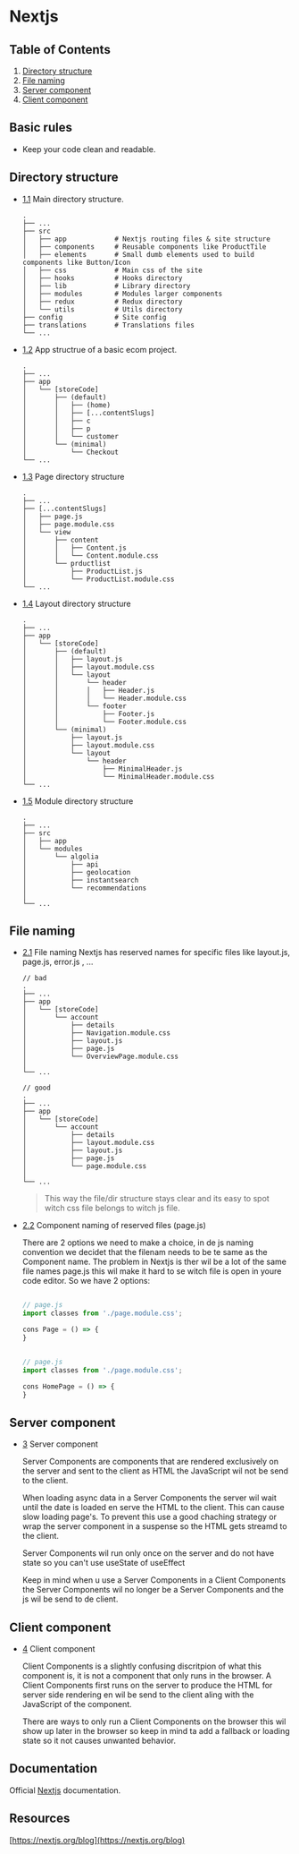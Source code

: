 # Nextjs

## Table of Contents
  1. [Directory structure](#directory-structure)
  1. [File naming](#file-naming)
  1. [Server component](#server-component)
  1. [Client component](#client-component)

## Basic rules
- Keep your code clean and readable.

## Directory structure
  <a name="directory-structure"></a><a name="1.1"></a>
  - [1.1](#directory-structure) Main directory structure.

    ```
    .
    ├── ...
    ├── src
    │   ├── app            # Nextjs routing files & site structure
    │   ├── components     # Reusable components like ProductTile
    │   ├── elements       # Small dumb elements used to build components like Button/Icon
    │   ├── css            # Main css of the site
    │   ├── hooks          # Hooks directory
    │   ├── lib            # Library directory
    │   ├── modules        # Modules larger components
    │   ├── redux          # Redux directory
    │   └── utils          # Utils directory
    ├── config             # Site config
    ├── translations       # Translations files
    └── ...
    ```

  <a name="app-directory-structure"></a><a name="1.2"></a>
  - [1.2](#app-directory-structure) App structrue of a basic ecom project.
    
    ```
    .
    ├── ...
    ├── app
    │   └── [storeCode]
    │       ├── (default)
    │       │   ├── (home)
    │       │   ├── [...contentSlugs]
    │       │   ├── c
    │       │   ├── p
    │       │   └── customer
    │       └── (minimal)
    │           └── Checkout
    └── ...
    ```
  <a name="page-directory-structure"></a><a name="1.3"></a>
  - [1.3](#page-directory-structure) Page directory structure

    ```
    .
    ├── ...
    ├── [...contentSlugs]
    │   ├── page.js
    │   ├── page.module.css
    │   └── view
    │       ├── content
    │       │   ├── Content.js
    │       │   └── Content.module.css
    │       └── prductlist
    │           ├── ProductList.js
    │           └── ProductList.module.css
    └── ...
    ```
  <a name="layout-directory-structure"></a><a name="1.4"></a>
  - [1.4](#layout-directory-structure) Layout directory structure

    ```
    .
    ├── ...
    ├── app
    │   └── [storeCode]
    │       ├── (default)
    │       │   ├── layout.js
    │       │   ├── layout.module.css
    │       │   └── layout
    │       │       └── header
    │       │       │   ├── Header.js
    │       │       │   └── Header.module.css
    │       │       └── footer
    │       │           ├── Footer.js
    │       │           └── Footer.module.css
    │       └── (minimal)
    │           ├── layout.js
    │           ├── layout.module.css
    │           └── layout
    │               └── header
    │                   ├── MinimalHeader.js
    │                   └── MinimalHeader.module.css
    └── ...
    ```
  <a name="module-directory-structure"></a><a name="1.5"></a>
  - [1.5](#module-directory-structure) Module directory structure

    ```
    .
    ├── ...
    ├── src
    │   ├── app
    │   └── modules
    │       └── algolia
    │           ├── api
    │           ├── geolocation
    │           ├── instantsearch
    │           └── recommendations
    │   
    └── ...
    ``` 
    
## File naming
  <a name="file-naming"></a><a name="2.1"></a>
  - [2.1](#file-naming) File naming
    Nextjs has reserved names for specific files like layout.js, page.js, error.js , ...
    
    ```
    // bad
    .
    ├── ...
    ├── app
    │   └── [storeCode]
    │       └── account
    │           ├── details
    │           ├── Navigation.module.css
    │           ├── layout.js
    │           ├── page.js
    │           └── OverviewPage.module.css
    │           
    └── ...

    // good
    .
    ├── ...
    ├── app
    │   └── [storeCode]
    │       └── account
    │           ├── details
    │           ├── layout.module.css
    │           ├── layout.js
    │           ├── page.js
    │           └── page.module.css
    │           
    └── ...
    ```
    > This way the file/dir structure stays clear and its easy to spot witch css file belongs to witch js file.
  
  <a name="component-naming"></a><a name="2.2"></a>
  - [2.2](#component-naming) Component naming of reserved files (page.js)

    There are 2 options we need to make a choice, in de js naming convention we decidet that the filenam needs to be te same as the Component name.
    The problem in Nextjs is ther wil be a lot of the same file names page.js this wil make it hard to se witch file is open in youre code editor.
    So we have 2 options:
    
    ```javascript
    
    // page.js
    import classes from './page.module.css';
    
    cons Page = () => {
    }
    
    ```

    ```javascript
    
    // page.js
    import classes from './page.module.css';
    
    cons HomePage = () => {
    }
    
    ```
    
## Server component
  <a name="server-component"></a><a name="3"></a>
  - [3](#server-component) Server component
    
    Server Components are components that are rendered exclusively on the server and sent to the client as HTML the JavaScript wil not be send to the client.

    When loading async data in a Server Components the server wil wait until the date is loaded en serve the HTML to the client. This can cause slow loading page's.
    To prevent this use a good chaching strategy or wrap the server component in a suspense so the HTML gets streamd to the client.

    Server Components wil run only once on the server and do not have state so you can't use useState of useEffect
    
    Keep in mind when u use a Server Components in a Client Components the Server Components wil no longer be a Server Components and the js wil be send to de client.
    

## Client component
  <a name="client-component"></a><a name="4"></a>
  - [4](#client-component) Client component

    Client Components is a slightly confusing discritpion of what this component is, it is not a component that only runs in the browser. A Client Components first runs on the server to produce the HTML for server side rendering en wil be send to the client aling with the JavaScript of the component.

    There are ways to only run a Client Components on the browser this wil show up later in the browser so keep in mind ta add a fallback or loading state so it not causes unwanted behavior.
    
## Documentation
Official [Nextjs](https://nextjs.org/docs) documentation.

## Resources
[https://nextjs.org/blog](https://nextjs.org/blog)

